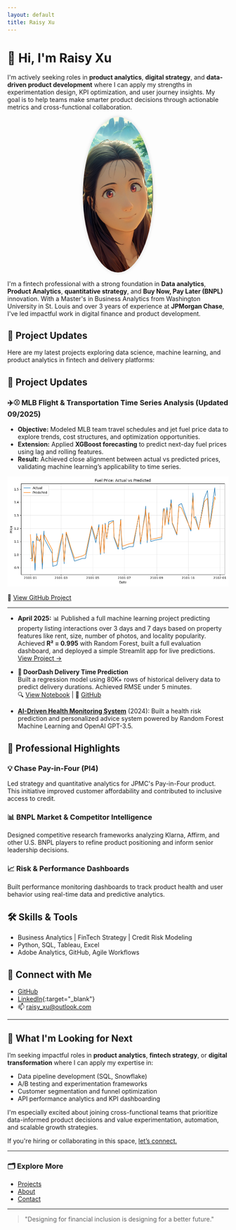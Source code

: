 ```yaml
---
layout: default
title: Raisy Xu
---
```


# 👋 Hi, I'm Raisy Xu

I'm actively seeking roles in **product analytics**, **digital strategy**, and **data-driven product development** where I can apply my strengths in experimentation design, KPI optimization, and user journey insights. My goal is to help teams make smarter product decisions through actionable metrics and cross-functional collaboration.

<p align="center">
  <img src="image_U3viS5hv_1757548368373_raw.jpg" alt="Raisy Xu avatar" width="160" style="border-radius: 50%; box-shadow: 0 0 8px rgba(0,0,0,0.15);" />
</p>

I'm a fintech professional with a strong foundation in **Data analytics**, **Product Analytics**, **quantitative strategy**, and **Buy Now, Pay Later (BNPL)** innovation. With a Master's in Business Analytics from Washington University in St. Louis and over 3 years of experience at **JPMorgan Chase**, I've led impactful work in digital finance and product development.

## 🚀 Project Updates

Here are my latest projects exploring data science, machine learning, and product analytics in fintech and delivery platforms:

## 📢 Project Updates

### ✈️⚾ MLB Flight & Transportation Time Series Analysis (Updated 09/2025)

- **Objective:** Modeled MLB team travel schedules and jet fuel price data to explore trends, cost structures, and optimization opportunities.
- **Extension:** Applied **XGBoost forecasting** to predict next-day fuel prices using lag and rolling features.  
- **Result:** Achieved close alignment between actual vs predicted prices, validating machine learning’s applicability to time series.  

![Fuel Price Forecast](https://github.com/RaisyXu/mlb_flight_analysis/blob/main/download.png?raw=true)

📂 [View GitHub Project](https://github.com/RaisyXu/mlb_flight_analysis)


---

- **April 2025:** 📊 Published a full machine learning project predicting property listing interactions over 3 days and 7 days based on property features like rent, size, number of photos, and locality popularity. Achieved **R² = 0.995** with Random Forest, built a full evaluation dashboard, and deployed a simple Streamlit app for live predictions.  
[View Project →](https://github.com/RaisyXu/Predicting-Property-Listing-Interactions)


- **🛵 DoorDash Delivery Time Prediction**  
  Built a regression model using 80K+ rows of historical delivery data to predict delivery durations. Achieved RMSE under 5 minutes.  
  🔍 [View Notebook](https://nbviewer.org/github/RaisyXu/jupyter-notebooks/blob/main/doordash_delivery_time.ipynb) | 📂 [GitHub](https://github.com/RaisyXu/jupyter-notebooks/blob/main/doordash_delivery_time.ipynb)


- **[AI-Driven Health Monitoring System](https://github.com/RaisyXu/health-monitoring-ai)** (2024): Built a health risk prediction and personalized advice system powered by Random Forest Machine Learning and OpenAI GPT-3.5. 


## 💼 Professional Highlights

### 💡 Chase Pay-in-Four (PI4)
Led strategy and quantitative analytics for JPMC's Pay-in-Four product. This initiative improved customer affordability and contributed to inclusive access to credit.

### 📊 BNPL Market & Competitor Intelligence
Designed competitive research frameworks analyzing Klarna, Affirm, and other U.S. BNPL players to refine product positioning and inform senior leadership decisions.

### 📈 Risk & Performance Dashboards
Built performance monitoring dashboards to track product health and user behavior using real-time data and predictive analytics.

## 🛠 Skills & Tools
- Business Analytics | FinTech Strategy | Credit Risk Modeling
- Python, SQL, Tableau, Excel
- Adobe Analytics, GitHub, Agile Workflows

## 🔗 Connect with Me
- [GitHub](https://github.com/raisyxu)
- [LinkedIn](https://www.linkedin.com/in/raisyxu/){:target="_blank"}
- 📫 raisy_xu@outlook.com

---

## 💬 What I'm Looking for Next

I’m seeking impactful roles in **product analytics**, **fintech strategy**, or **digital transformation** where I can apply my expertise in:
- Data pipeline development (SQL, Snowflake)
- A/B testing and experimentation frameworks
- Customer segmentation and funnel optimization
- API performance analytics and KPI dashboarding

I'm especially excited about joining cross-functional teams that prioritize data-informed product decisions and value experimentation, automation, and scalable growth strategies.

If you're hiring or collaborating in this space, [let’s connect.](mailto:raisy_xu@outlook.com)

---
### 🗂 Explore More

- [Projects](./projects.html)
- [About](./about.html)
- [Contact](mailto:raisy_xu@outlook.com)

---

> "Designing for financial inclusion is designing for a better future."
